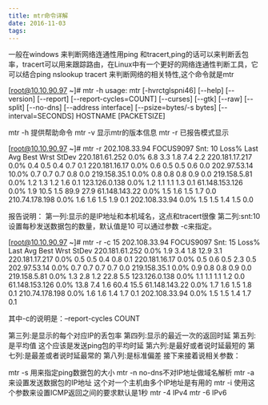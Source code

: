 ```yaml
---
title: mtr命令详解
date: 2016-11-03
tags:
---
```

一般在windows 来判断网络连通性用ping 和tracert,ping的话可以来判断丢包率，tracert可以用来跟踪路由，在Linux中有一个更好的网络连通性判断工具，它可以结合ping nslookup tracert 来判断网络的相关特性,这个命令就是mtr
<!--more-->
[root@10.10.90.97 ~]# mtr -h
usage: mtr [-hvrctglspni46] [--help] [--version] [--report]
[--report-cycles=COUNT] [--curses] [--gtk]
[--raw] [--split] [--no-dns] [--address interface]
[--psize=bytes/-s bytes]
[--interval=SECONDS] HOSTNAME [PACKETSIZE]


mtr -h 提供帮助命令
mtr -v 显示mtr的版本信息
mtr -r 已报告模式显示

[root@10.10.90.97 ~]# mtr -r 202.108.33.94
FOCUS9097 Snt: 10 Loss% Last Avg Best Wrst StDev
220.181.61.252 0.0% 6.8 3.3 1.8 7.4 2.2
220.181.17.217 0.0% 0.4 0.5 0.4 0.7 0.1
220.181.16.17 0.0% 0.6 0.5 0.5 0.6 0.0
202.97.53.14 10.0% 0.7 0.7 0.7 0.8 0.0
219.158.35.1 0.0% 0.8 0.8 0.8 0.9 0.0
219.158.5.81 0.0% 1.2 1.3 1.2 1.6 0.1
123.126.0.138 0.0% 1.2 1.1 1.1 1.3 0.1
61.148.153.126 0.0% 1.9 10.5 1.5 89.9 27.9
61.148.143.22 0.0% 1.5 1.6 1.5 1.7 0.0
210.74.178.198 0.0% 1.6 1.6 1.5 1.9 0.1
202.108.33.94 0.0% 1.5 1.5 1.4 1.5 0.0


报告说明：
第一列:显示的是IP地址和本机域名，这点和tracert很像
第二列:snt:10 设置每秒发送数据包的数量，默认值是10 可以通过参数 -c来指定。

[root@10.10.90.97 ~]# mtr -r -c 15 202.108.33.94
FOCUS9097 Snt: 15 Loss% Last Avg Best Wrst StDev
220.181.61.252 0.0% 1.9 3.4 1.8 12.9 3.1
220.181.17.217 0.0% 0.5 0.5 0.4 0.8 0.1
220.181.16.17 0.0% 0.5 0.6 0.5 2.3 0.5
202.97.53.14 0.0% 0.7 0.7 0.7 0.7 0.0
219.158.35.1 0.0% 0.9 0.8 0.8 0.9 0.0
219.158.5.81 0.0% 1.3 2.8 1.2 22.8 5.5
123.126.0.138 0.0% 1.1 1.1 1.1 1.2 0.0
61.148.153.126 0.0% 13.8 7.4 1.6 60.4 15.5
61.148.143.22 0.0% 1.7 1.6 1.5 1.8 0.1
210.74.178.198 0.0% 1.6 1.6 1.4 1.7 0.1
202.108.33.94 0.0% 1.5 1.5 1.4 1.7 0.1


其中-c的说明是：–report-cycles COUNT

第三列:是显示的每个对应IP的丢包率
第四列:显示的最近一次的返回时延
第五列:是平均值 这个应该是发送ping包的平均时延
第六列:是最好或者说时延最短的
第七列:是最差或者说时延最常的
第八列:是标准偏差
接下来接着说相关参数：

mtr -s 用来指定ping数据包的大小
mtr -n no-dns不对IP地址做域名解析
mtr -a 来设置发送数据包的IP地址 这个对一个主机由多个IP地址是有用的
mtr -i 使用这个参数来设置ICMP返回之间的要求默认是1秒
mtr -4 IPv4
mtr -6 IPv6
